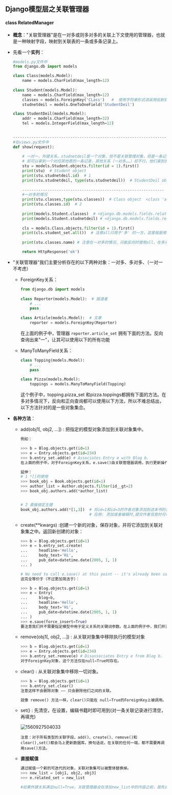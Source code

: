 ## Django模型层之关联管理器



#### class RelatedManager

- **概念**："关联管理器"是在一对多或则多对多的关联上下文使用的管理器，也就是一种映射字段，映射到关联表的一条或多条记录上。

- 先看一个**实列**：

  ```python
  #models.py文件中
  from django.db import models
  
  class Class(models.Model):
      name = models.CharField(max_length=12)
      
  class Student(models.Model):
      name = models.CharField(max_length=12)
      classes = models.ForeignKey('CLass')   #  使用字符串形式讲采用反射获取，不加字符串则要放在后面，不然找不到
      studnetdeil = models.OneToOneField('StudentDeil')
  
  class StudentDeil(models.Model):
      addr = models.CharField(max_length=32)
      tel = models.IntegerField(max_length=12)
  
      
  ----------------------------------------------------------------------------------
  #在views.py文件中
  def show(request):
      
      # 一对一，外键关系，studnetdeil是一个对象，但不是关联管理对象，但是一条记录.studnetdeil
      # 却可以拿到一个对应其他表的一条记录，其他关系（一对多……）却不行，他们拿到的是有一个管理对象，拿不到其中的数据，因为本来就不是一条记录
      stu = models.Student.objects.filter(id = 1).first()
      print(stu)  # Student object
      print(stu.studnetdeil.id)  # 1
      print(stu.studnetdeil, type(stu.studnetdeil))  # StudentDeil object  <class 'app.models.StudentDeil'>
      
      --------------------------------------------------------------
      #一对多的情况
      print(stu.classes,type(stu.classes))  # Class object  <class 'app.models.Class'>
      print(stu.classes.id)  # 2
      
      print(models.Student.classes)  # <django.db.models.fields.related_descriptors.ForwardManyToOneDescriptor object at 0x000001F7897EF860>
      print(models.Student.studnetdeil) # <django.db.models.fields.related_descriptors.ForwardOneToOneDescriptor object at 0x000001F7897EF940>
      
      cls = models.Class.objects.filter(id = 1).first()
      print(cls.student_set.all())  # 注意all只用于'多' 的一方，这里就是用的反向查询，多的一方查起
      
      print(stu.classes.name) # 注意在一对多的情况，只能反向时使用all，在多对多的情况可以使用all()
  
      return HttpResponse('ok')
  ```
  
  

- "关联管理器"我们主要分析存在的以下两种对象：一对多、多对多、（一对一不考虑）

  - ForeignKey关系：

    ```python
    from django.db import models
     
    class Reporter(models.Model):  # 报道者
        # ...
        pass
     
    class Article(models.Model):  # 文章
        reporter = models.ForeignKey(Reporter)
    ```

    在上面的例子中，管理器 `reporter.article_set` 拥有下面的方法。反向查询出来"一"，让其可以使用以下的所有功能

  - ManyToManyField关系：

    ```python
    class Topping(models.Model):
        # ...
        pass
     
    class Pizza(models.Model):
        toppings = models.ManyToManyField(Topping)
    ```

    这个例子中，topping.pizza_set 和pizza.toppings都拥有下面的方法。在多对多情况下，反向和正向查询都可以使用以下方法，所以不难总结出，以下方法针对的是一些对象集合。

- **各种方法**：

  - add(obj1[, obj2, ...]) : 把指定的模型对象添加到关联对象集中。

    ```python
    例如：
    
    >>> b = Blog.objects.get(id=1)
    >>> e = Entry.objects.get(id=234)
    >>> b.entry_set.add(e) # Associates Entry e with Blog b.
    在上面的例子中，对于ForeignKey关系，e.save()由关联管理器调用，执行更新操作。然而，在多对多关系中使用add()并不会调用任何 save()方法，而是由QuerySet.bulk_create()创建关系。
    
    延伸：
    # 1 *[]的使用
    >>> book_obj = Book.objects.get(id=1)
    >>> author_list = Author.objects.filter(id__gt=2)
    >>> book_obj.authors.add(*author_list)
    
    
    # 2 直接绑定主键
    book_obj.authors.add(*[1,3])  # 将id=1和id=3的作者对象添加到这本书的作者集合中
                                  # 应用: 添加或者编辑时,提交作者信息时可以用到.  
    ```

  - create(\**kwargs)  :创建一个新的对象，保存对象，并将它添加到关联对象集之中。返回新创建的对象：

    ```python
    >>> b = Blog.objects.get(id=1)
    >>> e = b.entry_set.create(
    ...     headline='Hello',
    ...     body_text='Hi',
    ...     pub_date=datetime.date(2005, 1, 1)
    ... )
    
    # No need to call e.save() at this point -- it's already been saved.
    这完全等价于（不过更加简洁于）：
    
    >>> b = Blog.objects.get(id=1)
    >>> e = Entry(
    ...     blog=b,
    ...     headline='Hello',
    ...     body_text='Hi',
    ...     pub_date=datetime.date(2005, 1, 1)
    ... )
    >>> e.save(force_insert=True)
    要注意我们并不需要指定模型中用于定义关系的关键词参数。在上面的例子中，我们并没有传入blog参数给create()。Django会明白新的 Entry对象blog 应该添加到b中。
    ```

  - remove(obj1[, obj2, ...]) : 从关联对象集中移除执行的模型对象

    ```python
    >>> b = Blog.objects.get(id=1)
    >>> e = Entry.objects.get(id=234)
    >>> b.entry_set.remove(e) # Disassociates Entry e from Blog b.
    对于ForeignKey对象，这个方法仅在null=True时存在。
    ```

  - clear() : 从关联对象集中移除一切对象。

    ```python
    >>> b = Blog.objects.get(id=1)
    >>> b.entry_set.clear()
    注意这样不会删除对象 —— 只会删除他们之间的关联。
    
    就像 remove() 方法一样，clear()只能在 null=True的ForeignKey上被调用。
    ```

  - set() : 先清空，在设置，编辑书籍时即可用到(对一条关联记录进行清空，再填充)

    ![1560927504033](C:\Users\wanglixing\Desktop\知识点复习\Django\gif\1560927504033.png)

    ```
    注意：对于所有类型的关联字段，add()、create()、remove()和clear(),set()都会马上更新数据库。换句话说，在关联的任何一端，都不需要再调用save()方法。
    ```

  - **直接赋值**

    ```python
    通过赋值一个新的可迭代的对象，关联对象集可以被整体替换掉。
    >>> new_list = [obj1, obj2, obj3]
    >>> e.related_set = new_list
    
    #如果外键关系满足null=True，关联管理器会在添加new_list中的内容之前，首先调用clear()方法来解除关联集中一切已存在对象的关联。否则， new_list中的对象会在已存在的关联的基础上被添加。　　
    ```

    